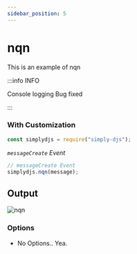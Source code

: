 ```yaml
---
sidebar_position: 5
---
```


# nqn

This is an example of nqn

:::info INFO

Console logging Bug fixed

:::

### With Customization

```js
const simplydjs = require("simply-djs");
```

_`messageCreate` Event_

```js
// messageCreate Event
simplydjs.nqn(message);
```

## Output

![nqn](https://user-images.githubusercontent.com/71836991/137880088-d99709ef-3753-4120-a00d-cc4658d4cf1d.png)

### Options
- No Options.. Yea.